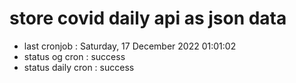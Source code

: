 # store covid daily api as json data

- last cronjob : Saturday, 17 December 2022 01:01:02
- status og cron : success
- status daily cron : success
      
      